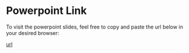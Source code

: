 # Powerpoint Link

To visit the powerpoint slides, feel free to copy and paste the url below in your desired browser:

[url](https://www.canva.com/design/DAF1vCPGiWU/NENKGi4grSNb9EvxmWci9g/edit?utm_content=DAF1vCPGiWU&utm_campaign=designshare&utm_medium=link2&utm_source=sharebutton)
